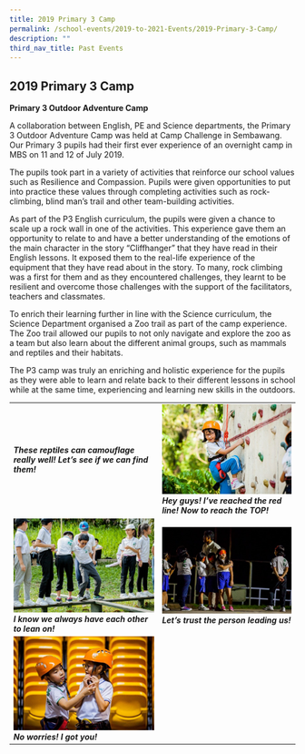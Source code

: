 ```yaml
---
title: 2019 Primary 3 Camp
permalink: /school-events/2019-to-2021-Events/2019-Primary-3-Camp/
description: ""
third_nav_title: Past Events
---
```

## 2019 Primary 3 Camp


**Primary 3 Outdoor Adventure Camp**

A collaboration between English, PE and Science departments, the Primary 3 Outdoor Adventure Camp&nbsp;was held at Camp Challenge in Sembawang. Our Primary 3 pupils had their first ever experience of an overnight camp in MBS&nbsp;on 11 and 12 of July 2019.

The pupils took part in a variety of activities that reinforce our school values such as Resilience and Compassion. Pupils were given opportunities to put into practice these values through completing activities such as rock-climbing, blind man’s trail and other team-building activities.

As part of the&nbsp;P3&nbsp;English curriculum, the pupils were given a chance to scale up a rock wall in one of the activities. This experience gave them an opportunity to relate to and have a better understanding of the emotions of the main character in the story “Cliffhanger” that they have read in their English lessons. It exposed them to the real-life experience of the equipment that they have read about in the story. To many, rock climbing was a first for them and as they encountered challenges, they learnt to be resilient and overcome those challenges with the support of the facilitators, teachers and classmates.

To enrich their learning further in line with the Science curriculum, the Science Department organised a Zoo trail as part of the camp experience. The Zoo trail allowed our pupils to not only navigate and explore the zoo as a team but also learn about the different animal groups, such as mammals and reptiles and their habitats.

The&nbsp;P3&nbsp;camp&nbsp;was truly an enriching and holistic&nbsp;experience for the pupils as they were able to learn and relate back to their different lessons in school while at the same time, experiencing and learning new skills in the outdoors.

|   |   |
|---|---|
|  **_These reptiles can camouflage really well! Let’s see if we can find them!_** | ![](/images/I-reached-the-red-line.jpeg)<br>**_Hey guys! I’ve reached the red line! Now to reach the TOP!_**  |
| ![](/images/I-Know-we-always.jpeg)<br>**_I know we always have each other to lean on!_**  | ![](/images/Lets-trust-in-person.jpeg)<br>**_Let’s trust the person leading us!_**  |
| ![](/images/I-got-you.jpeg)<br>**_No worries! I got you!_**  |   |